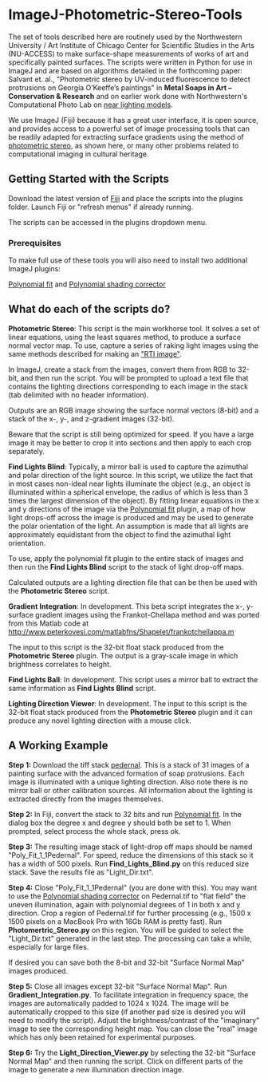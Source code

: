# ImageJ-Photometric-Stereo-Tools
The set of tools described here are routinely used by the Northwestern University / Art Institute of Chicago Center for Scientific Studies in the Arts (NU-ACCESS) to make surface-shape measurements of works of art and specifically painted surfaces. The scripts were written in Python for use in ImageJ and are based on algorithms detailed in the forthcoming paper: Salvant et. al., "Photometric stereo by UV-induced fluorescence to detect protrusions on Georgia O’Keeffe’s paintings" in **Metal Soaps in Art – Conservation & Research** and on earlier work done with Northwestern's Computational Photo Lab on [near lighting models](http://compphotolab.northwestern.edu/project/nearlightps/).

We use ImageJ (Fiji) because it has a great user interface, it is open source, and provides access to a powerful set of image processing tools that can be readily adapted for extracting surface gradients using the method of [photometric stereo](https://en.wikipedia.org/wiki/Photometric_stereo), as shown here, or many other problems related to computational imaging in cultural heritage. 

## Getting Started with the Scripts

Download the latest version of [Fiji](https://fiji.sc) and place the scripts into the plugins folder. Launch Fiji or "refresh menus" if already running.

The scripts can be accessed in the plugins dropdown menu.

### Prerequisites

To make full use of these tools you will also need to install two additional ImageJ plugins:

[Polynomial fit](https://imagej.nih.gov/ij/plugins/polynomial-fit/index.html) and [Polynomial shading corrector](http://www.optinav.info/Polynomial_Shading_Corrector.htm)

## What do each of the scripts do?

**Photometric Stereo**: This script is the main workhorse tool. It solves a set of linear equations, using the least squares method, to produce a surface normal vector map. To use, capture a series of raking light images using the same methods described for making an ["RTI image"]( http://culturalheritageimaging.org/Technologies/RTI/). 

In ImageJ, create a stack from the images, convert them from RGB to 32-bit, and then run the script. You will be prompted to upload a text file that contains the lighting directions corresponding to each image in the stack (tab delimited with no header information).

Outputs are an RGB image showing the surface normal vectors (8-bit) and a stack of the x-, y-, and z-gradient images (32-bit).

Beware that the script is still being optimized for speed. If you have a large image it may be better to crop it into sections and then apply to each crop separately.

**Find Lights Blind**: Typically, a mirror ball is used to capture the azimuthal and polar direction of the light source. In this script, we utilize the fact that in most cases non-ideal near lights illuminate the object (e.g., an object is illuminated within a spherical envelope, the radius of which is less than 3 times the largest dimension of the object). By fitting linear equations in the x and y directions of the image via the [Polynomial fit](https://imagej.nih.gov/ij/plugins/polynomial-fit/index.html) plugin, a map of how light drops-off across the image is produced and may be used to generate the polar orientation of the light. An assumption is made that all lights are approximately equidistant from the object to find the azimuthal light orientation. 

To use, apply the polynomial fit plugin to the entire stack of images and then run the **Find Lights Blind** script to the stack of light drop-off maps. 

Calculated outputs are a lighting direction file that can be then be used with the **Photometric Stereo** script.

**Gradient Integration**: In development. This beta script integrates the x-, y- surface gradient images using the Frankot-Chellapa method and was ported from this Matlab code at http://www.peterkovesi.com/matlabfns/Shapelet/frankotchellappa.m

The input to this script is the 32-bit float stack produced from the **Photometric Stereo** plugin. The output is a gray-scale image in which brightness correlates to height. 

**Find Lights Ball**: In development. This script uses a mirror ball to extract the same information as **Find Lights Blind** script.

**Lighting Direction Viewer**: In development. The input to this script is the 32-bit float stack produced from the **Photometric Stereo** plugin and it can produce any novel lighting direction with a mouse click. 

## A Working Example
**Step 1:**
Download the tiff stack [pedernal](https://www.dropbox.com/s/rd6hrf3nqu3mgp8/Pedernal.tif?dl=0). This is a stack of 31 images of a painting surface with the advanced formation of soap protrusions. Each image is illuminated with a unique lighting direction. Also note there is no mirror ball or other calibration sources. All information about the lighting is extracted directly from the images themselves.

**Step 2:**
In Fiji, convert the stack to 32 bits and run [Polynomial fit](https://imagej.nih.gov/ij/plugins/polynomial-fit/index.html). In the dialog box the degree x and degree y should both be set to 1. When prompted, select process the whole stack, press ok.

**Step 3:**
The resulting image stack of light-drop off maps should be named "Poly_Fit_1_1Pedernal". For speed, reduce the dimensions of this stack so it has a width of 500 pixels. Run **Find_Lights_Blind.py** on this reduced size stack. Save the results file as "Light_Dir.txt".

**Step 4:**
Close "Poly_Fit_1_1Pedernal" (you are done with this). You may want to use the [Polynomial shading corrector](http://www.optinav.info/Polynomial_Shading_Corrector.htm) on Pedernal.tif to "flat field" the uneven illumination, again with polynomial degrees of 1 in both x and y direction. Crop a region of Pedernal.tif for further processing (e.g., 1500 x 1500 pixels on a MacBook Pro with 16Gb RAM is pretty fast). Run **Photomertric_Stereo.py** on this region. You will be guided to select the "Light_Dir.txt" generated in the last step. The processing can take a while, especially for large files.

If desired you can save both the 8-bit and 32-bit "Surface Normal Map" images produced.

**Step 5:**
Close all images except 32-bit "Surface Normal Map". Run **Gradient_Integration.py**. To facilitate integration in frequency space, the images are automatically padded to 1024 x 1024. The image will be automatically cropped to this size (if another pad size is desired you will need to modify the script). Adjust the brightness/contrast of the "imaginary" image to see the corresponding height map. You can close the "real" image which has only been retained for experimental purposes.

**Step 6:**
Try the **Light_Direction_Viewer.py** by selecting the 32-bit "Surface Normal Map" and then running the script. Click on different parts of the image to generate a new illumination direction image.

